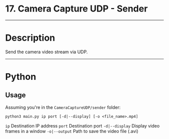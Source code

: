 # 17. Camera Capture UDP - Sender

---

# Description

Send the camera video stream via UDP.

---

# Python

## Usage

Assuming you're in the `CameraCaptureUDP/sender` folder:

```
python3 main.py ip port [-d|--display] [-o <file_name>.mp4]
```

`ip` Destination IP address
`port` Destination port
`-d|--display` Display video frames in a window
`-o|--output` Path to save the video file (.avi)

